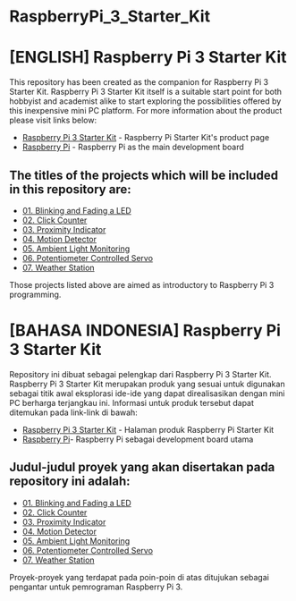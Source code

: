 # RaspberryPi_3_Starter_Kit

# [ENGLISH] Raspberry Pi 3 Starter Kit
This repository has been created as the companion for Raspberry Pi 3 Starter Kit. Raspberry Pi 3 Starter Kit itself is a suitable start point for both hobbyist and academist alike to start exploring the possibilities offered by  this inexpensive mini PC platform.
For more information about the product please visit links below:
* [Raspberry Pi 3 Starter Kit](http://digiwarestore.com/en/) - Raspberry Pi Starter Kit's product page
* [Raspberry Pi](https://www.raspberrypi.org/) - Raspberry Pi as the main development board

## The titles of the projects which will be included in this repository are:
* [01. Blinking and Fading a LED](/01_Blinking_and_Fading_a_LED)
* [02. Click Counter](/02_Click_Counter)
* [03. Proximity Indicator](/03_Proximity_Indicator)
* [04. Motion Detector](/04_Motion_Detector)
* [05. Ambient Light Monitoring](/05_Ambient_Light_Monitoring)
* [06. Potentiometer Controlled Servo](/06_Potentiometer_Controlled_Servo)
* [07. Weather Station](/07_Weather_Station)

Those projects listed above are aimed as introductory to Raspberry Pi 3 programming.

# [BAHASA INDONESIA] Raspberry Pi 3 Starter Kit
Repository ini dibuat sebagai pelengkap dari Raspberry Pi 3 Starter Kit. Raspberry Pi 3 Starter Kit merupakan produk yang sesuai untuk digunakan sebagai titik awal eksplorasi ide-ide yang dapat direalisasikan dengan mini PC berharga terjangkau ini.
Informasi untuk produk tersebut dapat ditemukan pada link-link di bawah:
* [Raspberry Pi 3 Starter Kit](http://digiwarestore.com/en/) - Halaman produk Raspberry Pi Starter Kit
* [Raspberry Pi](https://www.raspberrypi.org/)- Raspberry Pi sebagai development board utama

## Judul-judul proyek yang akan disertakan pada repository ini adalah:
* [01. Blinking and Fading a LED](/01_Blinking_and_Fading_a_LED)
* [02. Click Counter](/02_Click_Counter)
* [03. Proximity Indicator](/03_Proximity_Indicator)
* [04. Motion Detector](/04_Motion_Detector)
* [05. Ambient Light Monitoring](/05_Ambient_Light_Monitoring)
* [06. Potentiometer Controlled Servo](/06_Potentiometer_Controlled_Servo)
* [07. Weather Station](/07_Weather_Station)

Proyek-proyek yang terdapat pada poin-poin di atas ditujukan sebagai pengantar untuk pemrograman Raspberry Pi 3.
